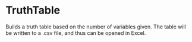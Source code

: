 TruthTable
==========

Builds a truth table based on the number of variables given.
The table will be written to a .csv file, and thus can be opened in Excel.
